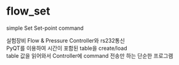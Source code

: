 # flow_set
simple Set Set-point command

실험장비 Flow & Pressure Controller와 rs232통신<br>
PyQT를 이용하여 시간이 포함된 table을 create/load <br>
table 값을 읽어와서 Controller에 command 전송만 하는 단순한 프로그램
